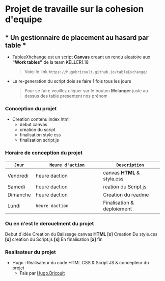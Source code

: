 # Projet de travaille sur la cohesion d'equipe 
## * Un gestionnaire de placement au hasard par table *

- TableeXhchange est un script **Canvas** creant un rendu aleatoire aux **"Work tables"** de la team KELLER1.18
	>  Voici le link `https://hugobricoult.github.io/tableExchange/`

- La re-generation du script dois se faire 1 fois tous les jours 
	> Pour se faire veuillez cliquer sur le bouton **Melanger** juste au-dessus des table presentent nos prénom


### Conception du projet 

+ Creation contenu index html
    + debut canvas
    + creation du script
    + finalisation style css
    + finalisation script.js

    
### Horaire de conception du projet 
|     `Jour`     |      `Heure d'action`         |        `Description`        |
|----------------|-------------------------------|-----------------------------|
|Vendredi        |heure daction                  |     canvas **HTML**  & style.css    |
|Samedi          |heure daction                  |   reation du Script.js      |
|Dimanche        | heure daction                 |    Creation du readme    | 
|Lundi           |`heure daction                `|     Finalisation & deploiement       |


### Ou en n'est le derouelment du projet

Debut d'idée 
Creation du Balissage canvas **HTML** **[x]**
Creation Du style.css **[x]**
creation du Script.js **[x]**
En finalisation **[x]**
fin

### Realisateur du projet 

+ Hugo : Realisateur du code HTML CSS & Script JS & concepteur du projet
    + Fais par [Hugo.Bricoult](https://github.com/HugoBricoult "Createur du projet")

  


